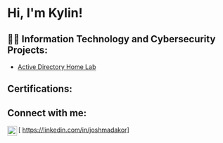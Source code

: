 <h1>Hi, I'm Kylin! 

<h2>👨‍💻 Information Technology and Cybersecurity Projects:</h2>

- [Active Directory Home Lab](https://github.com/Kylindlm/ActiveDirectoryHomeLab/blob/main/README.md)

<h2> Certifications:</h2>


<h2> Connect with me:</h2>

[<img align="left" alt="JoshMadakor | LinkedIn" width="22px" src="https://cdn.jsdelivr.net/npm/simple-icons@v3/icons/linkedin.svg" />
https://linkedin.com/in/joshmadakor]

<!--
**joshmadakor1/joshmadakor1** is a ✨ _special_ ✨ repository because its `README.md` (this file) appears on your GitHub profile.

Here are some ideas to get you started:

- 🔭 I’m currently working on ...
- 🌱 I’m currently learning ...
- 👯 I’m looking to collaborate on ...
- 🤔 I’m looking for help with ...
- 💬 Ask me about ...
- 📫 How to reach me: ...
- 😄 Pronouns: ...
- ⚡ Fun fact: ...
-->

